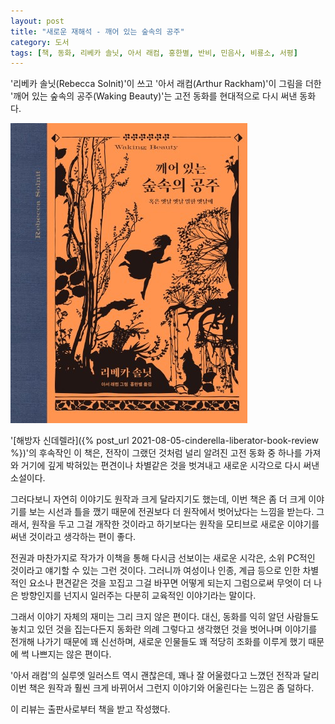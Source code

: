 ```yaml
---
layout: post
title: "새로운 재해석 - 깨어 있는 숲속의 공주"
category: 도서
tags: [책, 동화, 리베카 솔닛, 아서 래컴, 홍한별, 반비, 민음사, 비룡소, 서평]
---
```


'리베카 솔닛(Rebecca Solnit)'이 쓰고
'아서 래컴(Arthur Rackham)'이 그림을 더한
'깨어 있는 숲속의 공주(Waking Beauty)'는
고전 동화를 현대적으로 다시 써낸 동화다.

![표지](/images/waking-beauty-book-h480.jpg)

'[해방자 신데렐라]({% post_url 2021-08-05-cinderella-liberator-book-review %})'의 후속작인 이 책은,
전작이 그랬던 것처럼
널리 알려진 고전 동화 중 하나를 가져와
거기에 깊게 박혀있는 편견이나 차별같은 것을 벗겨내고
새로운 시각으로 다시 써낸 소설이다.

그러다보니 자연히 이야기도 원작과 크게 달라지기도 했는데,
이번 책은 좀 더 크게 이야기를 보는 시선과 틀을 깼기 때문에
전권보다 더 원작에서 벗어났다는 느낌을 받는다.
그래서, 원작을 두고 그걸 개작한 것이라고 하기보다는
원작을 모티브로 새로운 이야기를 써낸 것이라고 생각하는 편이 좋다.

전권과 마찬가지로 작가가 이책을 통해 다시금 선보이는 새로운 시각은,
소위 PC적인 것이라고 얘기할 수 있는 그런 것이다.
그러니까 여성이나 인종, 계급 등으로 인한 차별적인 요소나 편견같은 것을 꼬집고
그걸 바꾸면 어떻게 되는지
그럼으로써 무엇이 더 나은 방향인지를 넌지시 일러주는
다분히 교육적인 이야기라는 말이다.

그래서 이야기 자체의 재미는 그리 크지 않은 편이다.
대신, 동화를 익히 알던 사람들도 놓치고 있던 것을 집는다든지
동화란 의례 그렇다고 생각했던 것을 벗어나며 이야기를 전개해 나가기 때문에 꽤 신선하며,
새로운 인물들도 꽤 적당히 조화를 이루게 했기 때문에 썩 나쁘지는 않은 편이다.

'아서 래컴'의 실루엣 일러스트 역시 괜찮은데,
꽤나 잘 어울렸다고 느꼈던 전작과 달리
이번 책은 원작과 훨씬 크게 바뀌어서 그런지
이야기와 어울린다는 느낌은 좀 덜하다.



<div class="im im-info">
이 리뷰는 출판사로부터 책을 받고 작성했다.
</div>
